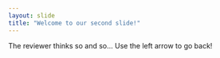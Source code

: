```yaml
---
layout: slide
title: "Welcome to our second slide!"
---
```

The reviewer thinks so and so...
Use the left arrow to go back!

